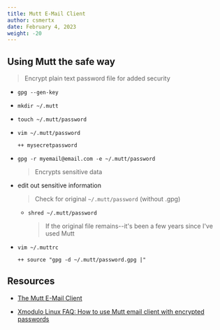 ```yaml
---
title: Mutt E-Mail Client
author: csmertx
date: February 4, 2023
weight: -20
---
```


## Using Mutt the safe way

> Encrypt plain text password file for added security

- ```gpg --gen-key```

- ```mkdir ~/.mutt```

- ```touch ~/.mutt/password```

- ```vim ~/.mutt/password```

    ```
    ++ mysecretpassword
    ```

- ```gpg -r myemail@email.com -e ~/.mutt/password```

    > Encrypts sensitive data

- edit out sensitive information

    > Check for original ```~/.mutt/password``` (without .gpg)

    - ```shred ~/.mutt/password```

        > If the original file remains--it's been a few years since I've used Mutt

- ```vim ~/.muttrc```

    ```
    ++ source "gpg -d ~/.mutt/password.gpg |" 
    ```

## Resources

- [The Mutt E-Mail Client](http://www.mutt.org/)

- [Xmodulo Linux FAQ: How to use Mutt email client with encrypted passwords](http://xmodulo.com/mutt-email-client-encrypted-passwords.html)
